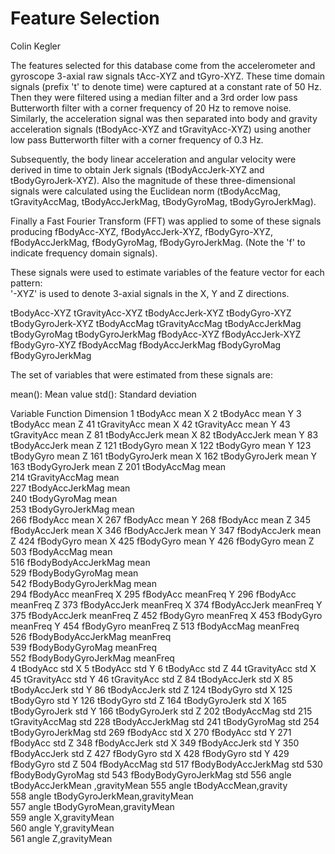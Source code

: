 Feature Selection 
=================

Colin Kegler

The features selected for this database come from the accelerometer and gyroscope 3-axial raw signals tAcc-XYZ and tGyro-XYZ. These time domain signals (prefix 't' to denote time) were captured at a constant rate of 50 Hz. Then they were filtered using a median filter and a 3rd order low pass Butterworth filter with a corner frequency of 20 Hz to remove noise. Similarly, the acceleration signal was then separated into body and gravity acceleration signals (tBodyAcc-XYZ and tGravityAcc-XYZ) using another low pass Butterworth filter with a corner frequency of 0.3 Hz. 

Subsequently, the body linear acceleration and angular velocity were derived in time to obtain Jerk signals (tBodyAccJerk-XYZ and tBodyGyroJerk-XYZ). Also the magnitude of these three-dimensional signals were calculated using the Euclidean norm (tBodyAccMag, tGravityAccMag, tBodyAccJerkMag, tBodyGyroMag, tBodyGyroJerkMag). 

Finally a Fast Fourier Transform (FFT) was applied to some of these signals producing fBodyAcc-XYZ, fBodyAccJerk-XYZ, fBodyGyro-XYZ, fBodyAccJerkMag, fBodyGyroMag, fBodyGyroJerkMag. (Note the 'f' to indicate frequency domain signals). 

These signals were used to estimate variables of the feature vector for each pattern:  
'-XYZ' is used to denote 3-axial signals in the X, Y and Z directions.

tBodyAcc-XYZ
tGravityAcc-XYZ
tBodyAccJerk-XYZ
tBodyGyro-XYZ
tBodyGyroJerk-XYZ
tBodyAccMag
tGravityAccMag
tBodyAccJerkMag
tBodyGyroMag
tBodyGyroJerkMag
fBodyAcc-XYZ
fBodyAccJerk-XYZ
fBodyGyro-XYZ
fBodyAccMag
fBodyAccJerkMag
fBodyGyroMag
fBodyGyroJerkMag

The set of variables that were estimated from these signals are: 

mean(): Mean value
std(): Standard deviation






Variable	Function	Dimension
1 tBodyAcc	mean	X
2 tBodyAcc	mean	Y
3 tBodyAcc	mean	Z
41 tGravityAcc	mean	X
42 tGravityAcc	mean	Y
43 tGravityAcc	mean	Z
81 tBodyAccJerk	mean	X
82 tBodyAccJerk	mean	Y
83 tBodyAccJerk	mean	Z
121 tBodyGyro	mean	X
122 tBodyGyro	mean	Y
123 tBodyGyro	mean	Z
161 tBodyGyroJerk	mean	X
162 tBodyGyroJerk	mean	Y
163 tBodyGyroJerk	mean	Z
201 tBodyAccMag	mean	
214 tGravityAccMag	mean	
227 tBodyAccJerkMag	mean	
240 tBodyGyroMag	mean	
253 tBodyGyroJerkMag	mean	
266 fBodyAcc	mean	X
267 fBodyAcc	mean	Y
268 fBodyAcc	mean	Z
345 fBodyAccJerk	mean	X
346 fBodyAccJerk	mean	Y
347 fBodyAccJerk	mean	Z
424 fBodyGyro	mean	X
425 fBodyGyro	mean	Y
426 fBodyGyro	mean	Z
503 fBodyAccMag	mean	
516 fBodyBodyAccJerkMag	mean	
529 fBodyBodyGyroMag	mean	
542 fBodyBodyGyroJerkMag	mean	
294 fBodyAcc	meanFreq	X
295 fBodyAcc	meanFreq	Y
296 fBodyAcc	meanFreq	Z
373 fBodyAccJerk	meanFreq	X
374 fBodyAccJerk	meanFreq	Y
375 fBodyAccJerk	meanFreq	Z
452 fBodyGyro	meanFreq	X
453 fBodyGyro	meanFreq	Y
454 fBodyGyro	meanFreq	Z
513 fBodyAccMag	meanFreq	
526 fBodyBodyAccJerkMag	meanFreq	
539 fBodyBodyGyroMag	meanFreq	
552 fBodyBodyGyroJerkMag	meanFreq	
4 tBodyAcc	std	X
5 tBodyAcc	std	Y
6 tBodyAcc	std	Z
44 tGravityAcc	std	X
45 tGravityAcc	std	Y
46 tGravityAcc	std	Z
84 tBodyAccJerk	std	X
85 tBodyAccJerk	std	Y
86 tBodyAccJerk	std	Z
124 tBodyGyro	std	X
125 tBodyGyro	std	Y
126 tBodyGyro	std	Z
164 tBodyGyroJerk	std	X
165 tBodyGyroJerk	std	Y
166 tBodyGyroJerk	std	Z
202 tBodyAccMag	std	
215 tGravityAccMag	std	
228 tBodyAccJerkMag	std	
241 tBodyGyroMag	std	
254 tBodyGyroJerkMag	std	
269 fBodyAcc	std	X
270 fBodyAcc	std	Y
271 fBodyAcc	std	Z
348 fBodyAccJerk	std	X
349 fBodyAccJerk	std	Y
350 fBodyAccJerk	std	Z
427 fBodyGyro	std	X
428 fBodyGyro	std	Y
429 fBodyGyro	std	Z
504 fBodyAccMag	std	
517 fBodyBodyAccJerkMag	std	
530 fBodyBodyGyroMag	std	
543 fBodyBodyGyroJerkMag	std	
556 angle	tBodyAccJerkMean	,gravityMean
555 angle	tBodyAccMean,gravity	
558 angle	tBodyGyroJerkMean,gravityMean	
557 angle	tBodyGyroMean,gravityMean	
559 angle	X,gravityMean	
560 angle	Y,gravityMean	
561 angle	Z,gravityMean	
